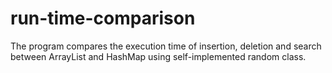 # run-time-comparison

The program compares the execution time of insertion, deletion and search between ArrayList and HashMap using self-implemented random class.
